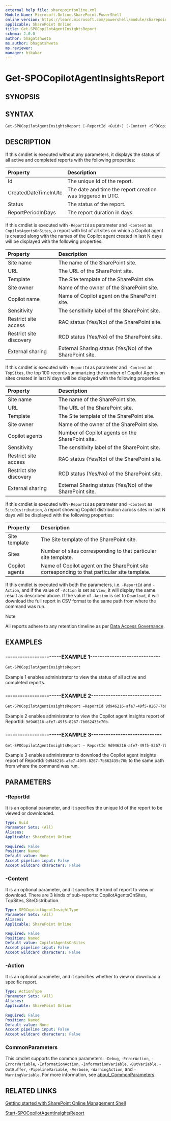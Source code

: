 ```yaml
---
external help file: sharepointonline.xml
Module Name: Microsoft.Online.SharePoint.PowerShell
online version: https://learn.microsoft.com/powershell/module/sharepoint-online/get-spocopilotagentinsightsreport
applicable: SharePoint Online
title: Get-SPOCopilotAgentInsightsReport
schema: 2.0.0
author: bhagatshweta
ms.author: bhagatshweta
ms.reviewer:
manager: hikakar
---
```


# Get-SPOCopilotAgentInsightsReport

## SYNOPSIS



## SYNTAX

```powershell
Get-SPOCopilotAgentInsightsReport [-ReportId <Guid>] [-Content <SPOCopilotAgentInsightType>] [-Action <ActionType>]
```

## DESCRIPTION

If this cmdlet is executed without any parameters, it displays the status of all active and completed reports with the following properties:

| Property             | Description                                                 |
|:---------------------|:------------------------------------------------------------|
| Id                   | The unique Id of the report.                                |
| CreatedDateTimeInUtc | The date and time the report creation was triggered in UTC. |
| Status               | The status of the report.                                   |
| ReportPeriodInDays   | The report duration in days.                                |

If this cmdlet is executed with `-ReportId` as parameter and `-Content` as `CopilotAgentsOnSites`, a report with list of all sites on which a Copilot agent is created along with the names of the Copilot agent created in last N days will be displayed with the following properties:

| Property                | Description                                              |
|:------------------------|:---------------------------------------------------------|
| Site name               | The name of the SharePoint site.                         |
| URL                     | The URL of the SharePoint site.                          |
| Template                | The Site template of the SharePoint site.                |
| Site owner              | Name of the owner of the SharePoint site.                |
| Copilot name            | Name of Copilot agent on the SharePoint site.            |
| Sensitivity             | The sensitivity label of the SharePoint site.            |
| Restrict site access    | RAC status (Yes/No) of the SharePoint site.              |
| Restrict site discovery | RCD status (Yes/No) of the SharePoint site.              |
| External sharing        | External Sharing status (Yes/No) of the SharePoint site. |

If this cmdlet is executed with `-ReportId` as parameter and `-Content` as `TopSites`, the top 100 records summarizing the number of Copilot Agents on sites created in last N days will be displayed with the following properties:

| Property                | Description                                              |
|:------------------------|:---------------------------------------------------------|
| Site name               | The name of the SharePoint site.                         |
| URL                     | The URL of the SharePoint site.                          |
| Template                | The Site template of the SharePoint site.                |
| Site owner              | Name of the owner of the SharePoint site.                |
| Copilot agents          | Number of Copilot agents on the SharePoint site.         |
| Sensitivity             | The sensitivity label of the SharePoint site.            |
| Restrict site access    | RAC status (Yes/No) of the SharePoint site.              |
| Restrict site discovery | RCD status (Yes/No) of the SharePoint site.              |
| External sharing        | External Sharing status (Yes/No) of the SharePoint site. |

If this cmdlet is executed with `-ReportId` as parameter and `-Content` as `SiteDistribution`, a report showing Copilot distribution across sites in last N days will be displayed with the following properties:

| Property       | Description                                                                                  |
|:---------------|:---------------------------------------------------------------------------------------------|
| Site template  | The Site template of the SharePoint site.                                                    |
| Sites          | Number of sites corresponding to that particular site template.                              |
| Copilot agents | Name of Copilot agent on the SharePoint site corresponding to that particular site template. |

If this cmdlet is executed with both the parameters, i.e. `-ReportId` and `-Action`, and if the value of `-Action` is set as `View`, it will display the same result as described above. If the value of `-Action` is set to `Download`, it will download the full report in CSV format to the same path from where the command was run.
  
> [!NOTE]
> All reports adhere to any retention timeline as per [Data Access Governance](/sharepoint/data-access-governance-reports).

## EXAMPLES

### -----------------------EXAMPLE 1-----------------------------

```powershell
Get-SPOCopilotAgentInsightsReport
```

Example 1 enables administrator to view the status of all active and completed reports.

### -----------------------EXAMPLE 2-----------------------------

```powershell
Get-SPOCopilotAgentInsightsReport –ReportId 9d946216-afe7-49f5-8267-7b662435c70b
```

Example 2 enables administrator to view the Copilot agent insights report of ReportId: `9d946216-afe7-49f5-8267-7b662435c70b`.

### -----------------------EXAMPLE 3-----------------------------

```powershell
Get-SPOCopilotAgentInsightsReport – ReportId 9d946216-afe7-49f5-8267-7b662435c70b -Action Download
```

Example 3 enables administrator to download the Copilot agent insights report of ReportId: `9d946216-afe7-49f5-8267-7b662435c70b` to the same path from where the command was run.

## PARAMETERS

### -ReportId

It is an optional parameter, and it specifies the unique Id of the report to be viewed or downloaded.

```yaml
Type: Guid
Parameter Sets: (All)
Aliases:
Applicable: SharePoint Online
 
Required: False
Position: Named
Default value: None
Accept pipeline input: False
Accept wildcard characters: False
```

### -Content

It is an optional parameter, and it specifies the kind of report to view or download. There are 3 kinds of sub-reports: CopilotAgentsOnSites, TopSites, SiteDistribution.

```yaml
Type: SPOCopilotAgentInsightType
Parameter Sets: (All)
Aliases:
Applicable: SharePoint Online

Required: False
Position: Named 
Default value: CopilotAgentsOnSites
Accept pipeline input: False
Accept wildcard characters: False
```

### -Action

It is an optional parameter, and it specifies whether to view or download a specific report.

```yaml
Type: ActionType
Parameter Sets: (All)
Aliases:
Applicable: SharePoint Online
 
Required: False
Position: Named
Default value: None
Accept pipeline input: False
Accept wildcard characters: False
```

### CommonParameters

This cmdlet supports the common parameters: `-Debug`, `-ErrorAction`, `-ErrorVariable`, `-InformationAction`, `-InformationVariable`, `-OutVariable`, `-OutBuffer`, `-PipelineVariable`, `-Verbose`, `-WarningAction`, and `-WarningVariable`. For more information, see [about_CommonParameters](https://go.microsoft.com/fwlink/?LinkID=113216).

## RELATED LINKS

[Getting started with SharePoint Online Management Shell](/powershell/sharepoint/sharepoint-online/connect-sharepoint-online)

[Start-SPOCopilotAgentInsightsReport](./Start-SPOCopilotAgentInsightsReport.md)